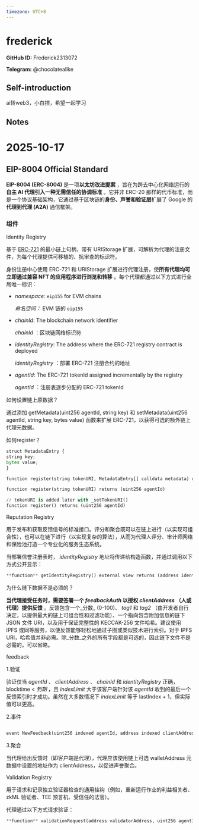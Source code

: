 ```yaml
---
timezone: UTC+8
---
```


# frederick

**GitHub ID:** Frederick2313072

**Telegram:** @chocolatealike

## Self-introduction

ai转web3，小白捏，希望一起学习

## Notes

<!-- Content_START -->
# 2025-10-17
<!-- DAILY_CHECKIN_2025-10-17_START -->
## EIP-8004 Official Standard

**EIP-8004 (ERC-8004)** 是一项**以太坊改进提案** ，旨在为跨去中心化网络运行的**自主 AI 代理引入一种无需信任的协调标准** 。它并非 ERC-20 那样的代币标准，而是一个协议基础架构，它通过基于区块链的**身份、声誉和验证层**扩展了 Google 的**代理到代理 (A2A)** 通信框架。

### 组件

Identity Registry

基于 [ERC-721](https://eips.ethereum.org/EIPS/eip-721) 的最小链上句柄，带有 URIStorage 扩展，可解析为代理的注册文件，为每个代理提供可移植的、抗审查的标识符。

身份注册中心使用 ERC-721 和 URIStorage 扩展进行代理注册，使**所有代理均可立即通过兼容 NFT 的应用程序进行浏览和转移** 。每个代理都通过以下方式进行全局唯一标识：

-   _namespace:_ `eip155` for EVM chains
    
    _命名空间：_ EVM 链的 `eip155`
    
-   _chainId_: The blockchain network identifier
    
    _chainId_ ：区块链网络标识符
    
-   _identityRegistry_: The address where the ERC-721 registry contract is deployed
    
    _identityRegistry_ ：部署 ERC-721 注册合约的地址
    
-   _agentId_: The ERC-721 tokenId assigned incrementally by the registry
    
    _agentId_ ：注册表逐步分配的 ERC-721 tokenId
    

如何设置链上原数据？

通过添加 getMetadata(uint256 agentId, string key) 和 setMetadata(uint256 agentId, string key, bytes value) 函数来扩展 ERC-721，以获得可选的额外链上代理元数据。

如何register？

```python
struct MetadataEntry {
string key;
bytes value;
}

function register(string tokenURI, MetadataEntry[] calldata metadata) returns (uint256 agentId)

function register(string tokenURI) returns (uint256 agentId)

// tokenURI is added later with _setTokenURI()
function register() returns (uint256 agentId)
```

Reputation Registry

用于发布和获取反馈信号的标准接口。评分和聚合既可以在链上进行（以实现可组合性），也可以在链下进行（以实现复杂的算法），从而为代理人评分、审计师网络和保险池打造一个专业化的服务生态系统。

当部署信誉注册表时， _identityRegistry_ 地址将传递给构造函数，并通过调用以下方式公开显示：

```python
**function** getIdentityRegistry() external view returns (address identityRegistry)
```

为什么链下数据不是必须的？

**当代理接受任务时，需要签署一个 _feedbackAuth_ 以授权 _clientAddress_ （人或代理）提供反馈** 。反馈包含一个_分数_ (0-100)、 _tag1_ 和 _tag2_ （由开发者自行决定，以提供最大的链上可组合性和过滤功能）、一个指向包含附加信息的链下 JSON 文件 URI，以及用于保证完整性的 KECCAK-256 文件哈希。建议使用 IPFS 或同等服务，以便反馈能够轻松地通过子图或类似技术进行索引。对于 IPFS URI，哈希值并非必需。除_分数_之外的所有字段都是可选的，因此链下文件不是必需的，可以省略。

feedback

1.验证

验证仅当 _agentId_ 、 _clientAddress_ 、 _chainId_ 和 _identityRegistry_ 正确，blocktime < _到期_ ，且 _indexLimit_ 大于该客户端针对该 _agentId_ 收到的最后一个反馈索引时才成功。虽然在大多数情况下 _indexLimit_ 等于 lastIndex + 1，但实际值可以更高。

2.事件

```python

event NewFeedback(uint256 indexed agentId, address indexed clientAddress, uint8 score, bytes32 indexed tag1, bytes32 tag2, string fileuri, bytes32 filehash)
```

3.聚合

当代理给出反馈时（即客户端是代理），代理应该使用链上可选 walletAddress 元数据中设置的地址作为 clientAddress，以促进声誉聚合。

Validation Registry

用于请求和记录独立验证器检查的通用挂钩（例如，重新运行作业的利益相关者、zkML 验证者、TEE 预言机、受信任的法官）。

代理通过以下方式请求验证：

```python
**function** validationRequest(address validatorAddress, uint256 agentId, string requestUri, bytes32 requestHash) external
```
<!-- DAILY_CHECKIN_2025-10-17_END -->
<!-- Content_END -->
